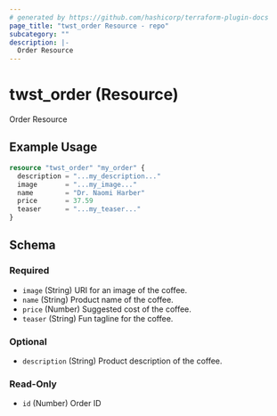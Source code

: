 ```yaml
---
# generated by https://github.com/hashicorp/terraform-plugin-docs
page_title: "twst_order Resource - repo"
subcategory: ""
description: |-
  Order Resource
---
```


# twst_order (Resource)

Order Resource

## Example Usage

```terraform
resource "twst_order" "my_order" {
  description = "...my_description..."
  image       = "...my_image..."
  name        = "Dr. Naomi Harber"
  price       = 37.59
  teaser      = "...my_teaser..."
}
```

<!-- schema generated by tfplugindocs -->
## Schema

### Required

- `image` (String) URI for an image of the coffee.
- `name` (String) Product name of the coffee.
- `price` (Number) Suggested cost of the coffee.
- `teaser` (String) Fun tagline for the coffee.

### Optional

- `description` (String) Product description of the coffee.

### Read-Only

- `id` (Number) Order ID


